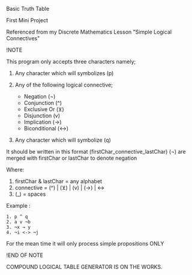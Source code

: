 Basic Truth Table

First Mini Project

Referenced from my Discrete Mathematics Lesson "Simple Logical Connectives"

!NOTE

This program only accepts three characters namely;

1. Any character which will symbolizes (p)
2. Any of the following logical connective;
    - Negation (¬)
    - Conjunction (^)
    - Exclusive Or (⊻)
    - Disjunction (v)
    - Implication (→)
    - Biconditional (<->)
    
3. Any character which will symbolize (q)

It should be written in this format (firstChar_connective_lastChar)
(¬) are merged with firstChar or lastChar to denote negation

Where:

  1. firstChar & lastChar = any alphabet 
  2. connective = (^) | (⊻) | (v) | (→) | <-> 
  3. (_) = spaces

Example :

    1. p ^ q  
    2. a v ¬b 
    3. ¬x → y 
    4. ¬i <-> ¬j

For the mean time it will only process simple propositions ONLY

!END OF NOTE

COMPOUND LOGICAL TABLE GENERATOR IS ON THE WORKS.
